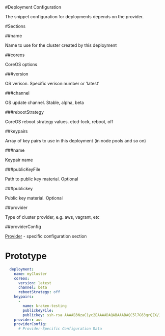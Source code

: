 #Deployment Configuration

The snippet configuration for deployments depends on the provider.

#Sections

##name

Name to use for the cluster created by this deployment

##coreos

CoreOS options 

###version

OS verison. Specific verison number or 'latest'

###channel 

OS update channel. Stable, alpha, beta

###rebootStrategy

CoreOS reboot strategy values. etcd-lock, reboot, off

##keypairs

Array of key pairs to use in this deployment (in node pools and so on)

###name 

Keypair name

###publicKeyFile

Path to public key material. Optional

###publickey

Public key material. Optional

##provider

Type of cluster provider, e.g. aws, vagrant, etc

##providerConfig

[Provider](deployments/README.md) - specific configuration section

# Prototype
```yaml
  deployment:  
    name: myCluster
    coreos:
      version: latest
      channel: beta
      rebootStrategy: off
    keypairs:
      -
        name: kraken-testing
        publickeyFile: 
        publickey: ssh-rsa AAAAB3NzaC1yc2EAAAADAQABAAABAQC5l7G63qrQZX/JomlW4jL6JP8ZIWVuQboRcBmD8AzQC5L/z2wBpfw9URGonreBNfiA/ASZ9XndKc4THj3D4a0jd87hlwwRRaL8m5cYvU4J5g2224FRbOhmvxItmrwDE1pIK/wkvZbgyhTtgNW3B+nmTmhni1q3GRH+TmXwE6OT6pcoUdvraMbMoSBeUsserwAGxc0GnEp+LPESfrNLSP5+DRcg/JpqFNE+Teg6SV3F98l0DPAW1/BEGQcuCPv2XOZ3QKaz3WUR9CRiC7oIRGRL8LL8j3DTM7mJX9EDE4J94fqBDAMYV0vpQgTHxwP3nj62CeUcwNGnWyPOOiM1TquD dummy@donotuse.io
    provider: aws
    providerConfig:
      # Provider-Specific Configuration Data      
```

